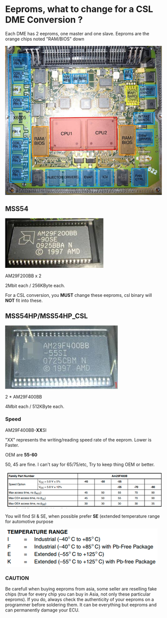 # Eeproms, what to change for a CSL DME Conversion ?

Each DME has 2 eeproms, one master and one slave. Eeproms are the orange chips noted "RAM/BIOS" down

![MSS54](/pictures/MSS54_detail.png)

## MSS54

![AM29F200BB](/pictures/AM29F200BB.jpeg)

AM29F200BB x 2

2Mbit each / 256KByte each.

For a CSL conversion, you **MUST** change these eeproms, csl binary will **NOT** fit into these.

## MSS54HP/MSS54HP_CSL

![AM29F400BB](/pictures/AM29F400BB.jpeg)

2 * AM29F400BB

4Mbit each / 512KByte each.

### Speed

AM29F400BB-**XX**SI

"XX" represents the writing/reading speed rate of the eeprom. Lower is Faster.

OEM are **55-60**

50, 45 are fine. I can't say for 65/75/etc, Try to keep thing OEM or better.

![speed](/pictures/eeprom_speeds.png)

You will find SI & SE, when possible prefer **SE** (extended temperature range for automotive purpose

  ![temp](/pictures/eeprom_temps.png)

### CAUTION

Be carefull when buying eeproms from asia, some seller are reselling fake chips (true for every chip you can buy in Asia, not only these particular eeproms). If you do, always check the authenticity of your eeproms on a programmer before soldering them. It can be everything but eeproms and can permanently damage your ECU.
